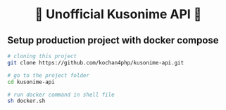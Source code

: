 <h1 align="center">🌟 Unofficial Kusonime API 🌟</h1>

## Setup production project with docker compose

```bash
# cloning this project
git clone https://github.com/kochan4php/kusonime-api.git

# go to the project folder
cd kusonime-api

# run docker command in shell file
sh docker.sh
```
